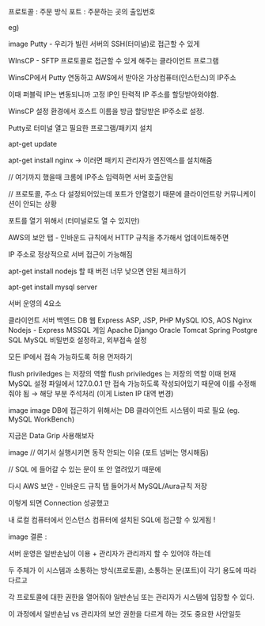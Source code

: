 
프로토콜 : 주문 방식
포트 : 주문하는 곳의 출입번호

eg)

image
Putty - 우리가 빌린 서버의 SSH(터미널)로 접근할 수 있게

WInsCP - SFTP 프로토콜로 접근할 수 있게 해주는 클라이언트 프로그램

WinsCP에서 Putty 연동하고 AWS에서 받아온 가상컴퓨터(인스턴스)의 IP주소

이때 퍼블릭 IP는 변동되니까 고정 IP인 탄력적 IP 주소를 할당받아와야함.

WinsCP 설정 환경에서 호스트 이름을 방금 할당받은 IP주소로 설정. 

Putty로 터미널 열고 필요한 프로그램/패키지 설치

apt-get update 

apt-get install nginx → 이러면 패키지 관리자가 엔진엑스를 설치해줌

 

// 여기까지 했을때 크롬에 IP주소 입력하면 서버 호출안됨

// 프로토콜, 주소 다 설정되어있는데 포트가 안열렸기 때문에 클라이언트랑 커뮤니케이션이 안되는 상황

포트를 열기 위해서 (터미널로도 열 수 있지만)

AWS의 보안 탭 - 인바운드 규칙에서  HTTP 규칙을 추가해서 업데이트해주면

IP 주소로 정상적으로 서버 접근이 가능해짐

apt-get install nodejs 할 때 버전 너무 낮으면 안된 체크하기

apt-get install mysql server

서버 운영의 4요소

클라이언트
서버
백엔드
DB
웹
Express
ASP, JSP, PHP
MySQL
IOS, AOS
Nginx
Nodejs - Express
MSSQL
게임
Apache
Django
Oracle
Tomcat
Spring
Postgre SQL
MySQL 비밀번호 설정하고, 외부접속 설정

모든 IP에서 접속 가능하도록 허용 먼저하기

flush priviledges 는 저장의 역할
flush priviledges 는 저장의 역할
이때 현재 MySQL 설정 파일에서 127.0.0.1 만 접속 가능하도록 작성되어있기 때문에 이를 수정해줘야 됨 → 해당 부분 주석처리 (이게 Listen IP 대역 변경)

image
image
DB에 접근하기 위해서는 DB 클라이언트 시스템이 따로 필요 (eg. MySQL WorkBench)

지금은 Data Grip 사용해보자

image
// 여기서 실행시키면 동작 안되는 이유 (포트 넘버는 명시해둠)

// SQL 에 들어갈 수 있는 문이 또 안 열려있기 때문에

다시 AWS 보안 - 인바운드 규칙 탭 들어가서 MySQL/Aura규칙 저장

이렇게 되면 Connection 성공했고 

내 로컬 컴퓨터에서 인스턴스 컴퓨터에 설치된 SQL에 접근할 수 있게됨 !

image
결론 :

서버 운영은 일반손님이 이용 + 관리자가 관리까지 할 수 있어야 하는데

두 주체가 이 시스템과 소통하는 방식(프로토콜), 소통하는 문(포트)이 각기 용도에 따라 다르고

각 프로토콜에 대한 권한을 열어줘야 일반손님 또는 관리자가 시스템에 입장할 수 있다.

이 과정에서 일반손님 vs 관리자의 보안 권한을 다르게 하는 것도 중요한 사안일듯

